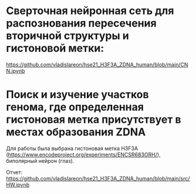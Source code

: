 # Сверточная нейронная сеть для распознования пересечения вторичной структуры и гистоновой метки:

https://github.com/vladislareon/hse21_H3F3A_ZDNA_human/blob/main/CNN.ipynb

# Поиск и изучение участков генома, где определенная гистоновая метка присутствует в местах образования ZDNA

Для работы была выбрана гистоновая метка H3F3A (https://www.encodeproject.org/experiments/ENCSR683ORH/), биполярный нейрон (глаз).

Отчет: https://github.com/vladislareon/hse21_H3F3A_ZDNA_human/blob/main/src/HW.ipynb









